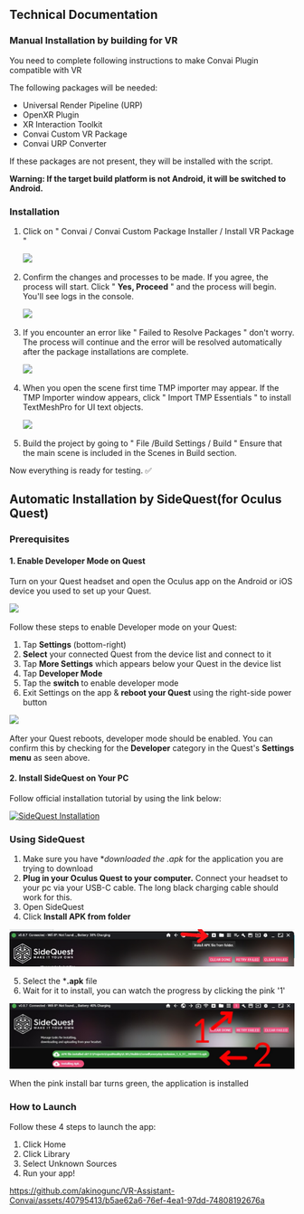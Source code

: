 ## Technical Documentation

### Manual Installation by building for VR 
You need to complete following instructions to make Convai Plugin compatible with VR

The following packages will be needed:
- Universal Render Pipeline (URP)
- OpenXR Plugin
- XR Interaction Toolkit
- Convai Custom VR Package
- Convai URP Converter
  
If these packages are not present, they will be installed with the script.

**Warning: If the target build platform is not Android, it will be switched to Android.**

### Installation
1. Click on " Convai / Convai Custom Package Installer / Install VR Package "

   <img src="https://3358478024-files.gitbook.io/~/files/v0/b/gitbook-x-prod.appspot.com/o/spaces%2FEtUJA212Zc1S9ACc8T4l%2Fuploads%2F21bOM5YePk9F46dEKSkr%2FConvaiCustomPackageInstaller.png?alt=media&token=c20d32f6-aff5-459f-8213-e0ce83bc8f1d">
   
2. Confirm the changes and processes to be made. If you agree, the process will start. Click " **Yes, Proceed** " and the process will begin. You'll see logs in the console.

   <img src="https://3358478024-files.gitbook.io/~/files/v0/b/gitbook-x-prod.appspot.com/o/spaces%2FEtUJA212Zc1S9ACc8T4l%2Fuploads%2FGy6nnyA0L2vgaXXLQkF9%2FConvaiCustomPackageInstallerConfirmWindow.png?alt=media&token=2ae378ec-0aac-4b34-b377-6db86af7b013">

3. If you encounter an error like " Failed to Resolve Packages " don't worry. The process will continue and the error will be resolved automatically after the package installations are complete.

   <img src="https://3358478024-files.gitbook.io/~/files/v0/b/gitbook-x-prod.appspot.com/o/spaces%2FEtUJA212Zc1S9ACc8T4l%2Fuploads%2FPfhlasAaDsBnTIckCmct%2FVRLogs.png?alt=media&token=8dff5c2d-7331-4815-9254-34022be73dd3">

4. When you open the scene first time TMP importer may appear. If the TMP Importer window appears, click " Import TMP Essentials " to install TextMeshPro for UI text objects.

   <img src="https://3358478024-files.gitbook.io/~/files/v0/b/gitbook-x-prod.appspot.com/o/spaces%2FEtUJA212Zc1S9ACc8T4l%2Fuploads%2F69nbgYYrti9eBL9Ogfbo%2FAutomaticallyImportTMPEssentials.png?alt=media&token=31bdc58f-c282-4d6d-88db-8ff7ae9a1045">

5. Build the project by going to " File /Build Settings / Build " Ensure that the main scene is included in the Scenes in Build section.

Now everything is ready for testing. ✅

## Automatic Installation by SideQuest(for Oculus Quest)

### Prerequisites

#### 1. Enable Developer Mode on Quest

Turn on your Quest headset and open the Oculus app on the Android or iOS device you used to set up your Quest.

<img src="https://cdn-learn.adafruit.com/assets/assets/000/086/760/medium800/hacks_app-dev-mode.png?1578521683">

Follow these steps to enable Developer mode on your Quest:

1. Tap **Settings** (bottom-right)
2. **Select** your connected Quest from the device list and connect to it
3. Tap **More Settings** which appears below your Quest in the device list
4. Tap **Developer Mode**
5. Tap the **switch** to enable developer mode
6. Exit Settings on the app & **reboot your Quest** using the right-side power button

<img src="https://cdn-learn.adafruit.com/assets/assets/000/086/757/medium800/hacks_quest-dev-menu.png?1578521198">

After your Quest reboots, developer mode should be enabled. You can confirm this by checking for the **Developer** category in the Quest's **Settings menu** as seen above.

#### 2. Install SideQuest on Your PC

Follow official installation tutorial by using the link below:

[![SideQuest Installation](https://img.youtube.com/vi/d7qeXI-h4A8/0.jpg)](https://www.youtube.com/watch?v=d7qeXI-h4A8)

### Using SideQuest

1. Make sure you have **downloaded the *.apk** for the application you are trying to download
2. **Plug in your  Oculus Quest  to your computer.** Connect your headset to your pc via your USB-C cable. The long black charging cable should work for this.
3. Open SideQuest
4. Click **Install APK from folder**

<img src="https://github.com/akinogunc/VR-Assistant-Convai/blob/main/sidequest1.png">

5. Select the  ***.apk** file
6. Wait for it to install, you can watch the progress by clicking the pink '1'

<img src="https://github.com/akinogunc/VR-Assistant-Convai/blob/main/sidequest2.jpeg">

When the  pink install bar turns green,  the application is installed

### How to Launch

Follow these 4 steps to launch the app:

1. Click Home
2. Click Library
3. Select Unknown Sources
4. Run your app!

https://github.com/akinogunc/VR-Assistant-Convai/assets/40795413/b5ae62a6-76ef-4ea1-97dd-74808192676a


